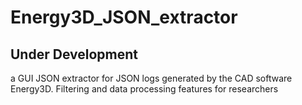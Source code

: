 # Energy3D_JSON_extractor
## Under Development
a GUI JSON extractor for JSON logs generated by the CAD software Energy3D. Filtering and data processing features for researchers 
